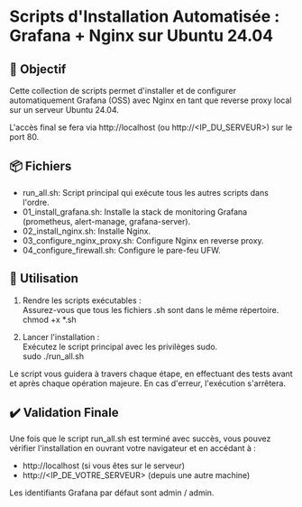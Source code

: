 # **Scripts d'Installation Automatisée : Grafana \+ Nginx sur Ubuntu 24.04**

## **🎯 Objectif**

Cette collection de scripts permet d'installer et de configurer automatiquement Grafana (OSS) avec Nginx en tant que reverse proxy local sur un serveur Ubuntu 24.04.

L'accès final se fera via http://localhost (ou http://\<IP\_DU\_SERVEUR\>) sur le port 80\.

## **📦 Fichiers**

* run\_all.sh: Script principal qui exécute tous les autres scripts dans l'ordre.  
* 01\_install\_grafana.sh: Installe la stack de monitoring Grafana (prometheus, alert-manage, grafana-server).  
* 02\_install\_nginx.sh: Installe Nginx.  
* 03\_configure\_nginx\_proxy.sh: Configure Nginx en reverse proxy.  
* 04\_configure\_firewall.sh: Configure le pare-feu UFW.

## **🚀 Utilisation**

1. Rendre les scripts exécutables :  
   Assurez-vous que tous les fichiers .sh sont dans le même répertoire.  
   chmod \+x \*.sh

2. Lancer l'installation :  
   Exécutez le script principal avec les privilèges sudo.  
   sudo ./run\_all.sh

Le script vous guidera à travers chaque étape, en effectuant des tests avant et après chaque opération majeure. En cas d'erreur, l'exécution s'arrêtera.

## **✔️ Validation Finale**

Une fois que le script run\_all.sh est terminé avec succès, vous pouvez vérifier l'installation en ouvrant votre navigateur et en accédant à :

* http://localhost (si vous êtes sur le serveur)  
* http://\<IP\_DE\_VOTRE\_SERVEUR\> (depuis une autre machine)

Les identifiants Grafana par défaut sont admin / admin.